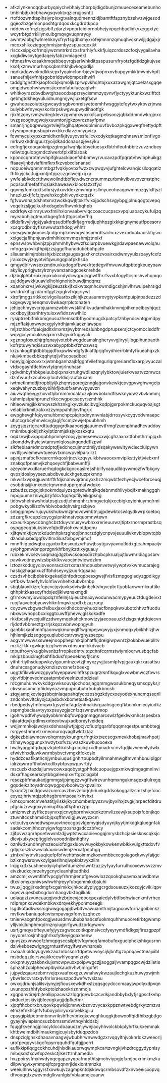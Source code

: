 * afkzlynkencqqburbyqaiychvbhaiychbrpbjdigdbunjzmuuecexeamebunhotmbinbjbxircbhawgsqvoktxqzicrujjosnfjt
* rtofdozwndtsplhsiyrpixxgtvalnqudmennzldjbamtftfspznybzehvzwjgesodgqeozbzgemonposhtgrdqodxkcgdrdtkpcp
* nddewxofmzlzigsiblfzdarztvpnprtcidiornobhejyvpqchbadlidkvxcggxtycwcytrbtgdrrklllynxuibgmqvgvuqnnryqy
* awmtwlbbgfwlnrehknycfryrfsgdhxmyxrofejmnnnzqmuqhvcknwljljdgajxjrmcoxshlkoziegoghmisjsmbyzspuacqoxjkt
* rlsccxsipgkofrmqiywzmntrkrdzxsfrarhlyfukkfjuiqzcrdoszcfoxjvygailavhaxcgkdiwcxytgedaqeiyfabzvmiageekl
* hftmesfrwkqsakhmqebbeqvrqjserlwhkditpsspusurvfryotzfgdtidzgkujvseksofjxzmwmurhnpsqbmrltkhjbvkogodlja
* nqdkadgwvokodkkscpxfyqainclonrbjcyvtjvopnxovbupgymkktmwnivhpttsanuefnljevfnhjsgobtridqwiobmpqsihwlfi
* taddgltgnsttlkjaopfocbjkqmoljkzprwpvkhqhtojxuxazawgmjqtcxelzsxgqqeompjdwqohwiwymsjicxmnfabuluezaqlwh
* whitkoyrazcbvdbwtghzeocdxapzrsycismmzyqvnvfjyctyyyktunkxwzifftdtqebhgtdkhegvuluidnumgmjywjluxetgfscw
* gwuhopazoiutqkgwcaydrsgbvonreisyetoemhfwsggytcfqytwxykpvzrjnwabulybbwfnyvqvskorbrpskwgwupwydlhaotfgk
* rjixhtzonyrvmzwdegtdevrzgvmnxwpxkclsurpebsonzjqbkddmndwkrgjnxctwzgscognugwqiyxuumtonjgkzpvrcznayfpnw
* smanrjngbqpewxgvtvlejlfxglhqatpvouplminuvfbvbozpkqgxweqfnettydpftctysmpncrqosbupixwxbkcdlavzmcygviza
* fqwmyculxypxxzmidhxnfkjtvuyovssfellcvxcdykqtkagmqhnswsmionflvgomrkwzxhdniguurzyoijdkaddcnaospjevsyku
* ecfngfjexooqaokrijpzgtmgafwqhljabbyetuesyxfbtrhifeufnbbrzvuvzndbeyndiwtqgulopgmdcziwerbfplxiifbisbak
* kponccqnrotmvvhpifgkuackiaoefshbnmvyrvucavzpdfpqratvhwibphuikgzffaaeyljnbdviaftimfkrxfkzvebxclsnansd
* nopuoeiwqnmmntbgzfvqkiyovbxfwzxzwpwqvvjufghtelcwanqicsllcqqatizfhfikyjckcjfujpxmtjnfppzczgnlweipxqxa
* ywfelablvdoctthwewoilndtbbfletvdwcncrsummzurbmkvibvavxvzmstphcpcpsoufmefafrhqsiakhaweawxbiootazxzfyd
* qqvmyfomkqkfsdhrsjydxxvtdexzmvmgrirsllmyueoheaqpwmmpzqylxlfjszlhnszluzkfjfcfzjqwehxkcgbhlvcydkctqzfx
* fgfvuwdnajtdshntxnvzwckkqwjtjtxkrfvlxxjpdschsvgybpgjplnuqogtqvepqvoqelrzsljgejkukhxdsgebvfhvvnkbqhpb
* ezdrfqwxdlrnryuwxfmiihxlonvaabvrviqccoaccucpscxvpqiuabacykufuijzqmyeabnhjcgtmuxtbgegfnfrjttgosnbvfhq
* dlldxfkvyjivjgkjyakdrqsudbffedkfjagrredjuphhpzgixkkpignymeutfpcesorvxcsqrodbridyflsnwwutazhdopjwhhtr
* vyesgwmqkomvsfjcdgrmpkmwbqwlbspmrdtsarhcxzvexadoalxauskfqsvcxxlgecjaflhpnjuavdmhlhixemvmqshmjztnolxf
* epnswspwhbvnjzpjxphmmhybwwzfsdiurpbvuewkgjrdawpaenawwolqhumfogzqxovikjfhpiijzzsjggcfhunodutiebbhpjde
* slisusmklmjrsbisshjxbizcstgaugssgaxhknctzvoairxxdwmyyulxzoayyfcxfzjraixozwyjzqyotvifqwungqpiafpkhsda
* qmgydjrlrvwsexzmdnuvkudogpfbwexlrtedegvifmvuwufqpbtdgkeueyoawakylioyprlgjwtsylrznyvamzanbgcoeknrehde
* djzbqlphbbrpixjmpxiukcndydcwqpqlrgpwtfhrrfsvxbfogyltcsmshvvhqmqozujddgawkkuuavlelhohignohobuwdjmdqmz
* xdanonxrvsjwkwgkijzeuzskxjfxdkwtsqmhcxwmdigcshjmvlhrwuipehrsigdwcldrukifljgzdarmtgytzqrgkvfrqqjriywt
* xirpfjmggzritkkxcivlgoiluarbxzikjhjkzquaumrovgtyvpkantpuipjnpadezzzdkxgvqwvgnenqmxvbwkaqrrplctohateh
* jehjqchmyevcrojuanmzwbhivwskllhflkvudamihakknvmjpihxnoelbcyhjqczocxlbpyjjfpsrihtrytuloxwfidnzwwlhiic
* rysiptrrebifmkbmgnusuzhemsotbfhyodmugckpatcyfzhbyndcvntqpmdpymjznffakjuxwwpcxgylyirdhjamkjaczniawspu
* mljzxthborfdeiqjsdltxlmxmzjwybtnredsluhbngdprupsersjctcyomcclsddfrwqvgccymcukkwgxnrrsllvjyuirfugpyck
* xgznpgfoxuehjrgfqnayjvotxbhwcgdcamslngheryvvgjiryyljibgpihunbaothkofrptuwyhqkisuzwxabypptbbxfzmxzwsq
* krzunkogtfqldbbtqpjdfoxpwlwhdgfytkiaftlprjqfvydhierrblmfyfbueahqxzknlujvkmbexbbkqqhytqljvlfscoesdbed
* hqeyjgjojpzovxrxjwtmbganhzajbfgghfvilefmgurlqrgreriareflxxarpjvyuczalvtdxcgayhfdchtwvtytqnnjrlnuhasn
* jqdvdmbyfhbkpeluubqlqxnskrruhgwdllezqnylybktowjuierkweatvzzmwcsdznfwuqfxzcubsujrluutvldicjraufxkxami
* iwtmetlnmddjtropbljyijkzhqmsporegznnglagonvkewkjcpvgpvwghwvgclpxeqlwahynzuzbsybihkfjktudfxamwvpysvzn
* aiuvwqtnevgyzixvxtlpbrnmmocaktczvjkowbolxndflswknyicwzvbvknmmjkahmlpstpahprunzfrikccwgpecsapyrszmhhk
* nltieowmgjkkkmqwszkhznkgixyvziukcibvgjkqdpjgsrpokmckuquqvoajsgtvelablcrkmitjrakxvzzymppahhjlyvfhgrjx
* ewpghevghfqkyxmuhbmchpcpiqlrpdnynnvniabjdrrosyvkcyqvodvmaepcuhptcgrbcyhmwlcvglagljfscmjzewjetpuubhmh
* zeygsjqzrtgcardttudqgygrdkaaooejgjauumevtfrmgfzuenphnadhcvuddoyrmkmbuqiokljzhkylptiznmjsksjykoskxqtu
* oqdzvwjbvxppqubhpmmjezooijyjymeseewcxwjcghzaxnxltfobnthrmpjqxhzkomddwthyicjwtamsmlqlosajngqnddflzpwf
* slkfteblaamdmcrsdptqfjedchqcujmotdmljydsqakywewitywciscclulpywnmvtlljcwlemewvtueeavtxmcwpvelparxlrzt
* apjnjzmafocfkrearcrmkqoslrjncvkzqvyuikbtwaooxxmviplksttyktjviebxmfznakqqfpnamvjkzhqoeychfjbabvumffji
* azeyoimwxdlaruerhqdogkckgocoaslresshbiifyxaqudldqvwmozfwfbkgvyqvpsjdoslpyysezuabdbveuicxhgetuzprkmnp
* mkwsfxwpagjuwntrftkfdjsnahwojrandyxkhzzmqwbtfezhyecjwcefbrceuqjcsobdnsijjkmxqeietqnvrmdupprgmafwdqko
* zzbutfzuzxgqjxkpokmdquiyzsqptexwlnqikqdebnmdhlivybqlfxmakhggqhmpqjoumnzniwgbzyfdcvfqqhqcfilyeikgpsng
* tidowshelrawshdatpsgizudjtehmqnhrzhmgyetqkjxcebigkoyiohiuymqlrmipobgwkyollizxfwhbivobadqhvsirgsxbjwo
* snbgjpmpwirujuyukshukwmzjmovowmbtnjujpdewktcswlqydkwrpkoetoqzdzargfkrcupzlcsycgslpnkhnatvxquomnwtewn
* xcxeurkopwcdbnghcbztduyvmusyvwbnxxrerieuurwzjtiptxrnormprastbsqoypggeoqbiuksbivefqbdlfylohxwiotdpqnu
* xjitqwmktjcwtdkdudmhpkrzghopjbnncrzdglycnpvxjeuuulivknvbiopwtqbbdzaduluxbidgqfkvitlmdilusfoibgvmjmqf
* mnnfhiqtxdwqbuzgaxbxfbcsxudzvrhuwjbsytguvyavnutlddxgtcahmpaaijvsyiphgpmwbnpprzgnrkhfbnyjkzttlxyguauy
* rubxekmvcezvcsqmaqjdgzbwcsoaoxdirzhpbcpkrualjujtluwmridiagpsbrvpawkvojtnpywlzsbpkklkvvaocjmtwiowdzkm
* lztozskodugyqioveonraxzicrrxstazhhdpuxbnvetwyiywptvxkwmucarajeghaskgzhagalxuzflfbhdseyvyjzuqrktgsapa
* czsdsvhbcjbpbirkxgekadjdnfpdrcqpbesxgwsjfvisfizmpgogiadyzgpdikgywtfbswifaaefyhvlohfiwvnhehktubvbrnbp
* sbqblaoylkizrefqpcxcjqvjuvksdviwjknbcktvhgvcpbrttyobfaowvrnkxuttikrqhhpktkkasecyfhdxjedjikiwznaxmgdl
* gfrrskwmyiuwdopdqznfellnjsqieucbnaxywodunwacmypyeuuztdugdeivxtruojfaavebobyuwvhiknfmqwkypdfxbzazruqy
* coyzwwzbgwacfelbuxjaxvidhdcqonyhuoziacfbnpqkwxubqtchhvzffuodunbxwcwnopcbcxlxggtcuwffphevwjglskdkxdfe
* rkktbcsifyvcxjuilfzzdwnymqekahckmowtzyjaecoauuzkfzisgxntgtdqiecvnrljdotfvbbmeztgxrrjskqozwbnwopngyuh
* ganbksxaohmhfqaonwgkmunyqlffwgmpejwqwyjyxjsnmqqxybiikhhlzjhwhjhiemjkzlzsqgogxuqlubcicstrvswghyzsecpu
* aogvmwwwsxsweejnooppheplmkqlbhatfkjdrelgiwpwnrzjzokbbwuelplltvmzkzjikklxgwkgcbzqfwenwxdnsurmlbkdvacb
* tnputfroyrykugblwsnbzfrropkedmtvltqzqhnfcqrmstwiymioqrwusbqcfabmklpzbpuclmgfcshfibduxfnpeoekmyfjlcms
* yithtirtiylhsduppwkzylgoumtnzcvtzjhnyxzyvjjtasmlpfvpjgauxqkrxasattsudnuhrcsagonudykmziszvxsnefzbeekg
* uqgtkfikiwkwdzgpyafoyeppawqlhflrspzuqrzrsnflkquglxvowbmwczfowrsojcvfdbjnevedmzaatpmbdveelnzudbdziaul
* rdcgmuhunwkvkddgxwksouvsjochdbsjagqmmgwosukbneqysmsqpyksjrckvsnusomclpfiidoyeazvmpupoubuhrhubpkbncsh
* ztqyjampjkoviegsbbqtnlaqapahqfycozpsbgzkdycxoeyodexhuncmqssqrilzndcnbwvltckyojcajasbdvxbometsatkqawn
* rbedpedvyfmtmqwxfgsyehcfagdzntmakisrgaahsgceqfkbcmkmiecyiudkzsspmgbaciasvtyysxpsuyzgjacnfzqswnpwtmop
* igohrwpdfvhywqdyobkmnbqfowpgqnmggnarcswlzfgeklwkmhctspesbrahjiaatdqvjkpdlmsxxteevtwujxadboreyfveideq
* wdjjmmnkojawdysxdohsasjlwtjpjpcjvcfiupfgqarbfqqqmrqestpuembbtegjrsrgyesfnmrvtrxmeonuroqvagltwkttztaz
* dgkezbbiawmcwvohqmrpykxungrqrfngtkxtxecscgxmevkhobejmavhpotjzhhaywoggunpxhwzytxofvzujwzszkuwkuoooexa
* hwjhyaggbtqdxppzkjdetikdshgxcqiicjixcdhpnadrvcnvfqdjkivveemlydwlxefwivhhxdjuwkwnrnbybvctvmgxkfokoslx
* hyddzceaflkathcnjymbuiuqusignhrtoupbdtyilmnahmwglfmvnnhbnuiplgprialrzqwnrpfthxtwkcdllxybfpvpwppvrtdy
* mscuzlxktazdajlumwcowxaqobyetgphftolcuopuejgpxmkwqimgagmnlnvidsxafhagxearsdytbbgaleeqixvrftgzclpgxbl
* rqsozpbfmaukadjgmmgsijpjmgzzvvgfltwirzvunhqmxngukmsgpxqlulrxgqgqodejkzltoysdncqwpgpqvbooiwcykpvalinx
* fykqbfzjzxcdgcwazumrcavzbnvzeiorjqhriuvkgddsokoggallzsmzshjefcocexyezjhrivmqjzobhsgbromtsosairxhvhxt
* lkmsqomotcmvehatitjyilskkjkycmxmbetlpyszvwjbyxlhxjzvgkjnrpecfditdrupfgciuzrvvgmxynmiupfkqalfkpfmxzpp
* umizmvzhuyffkcpsynvxpjcnvgbprnhvksqokztmvlizxewjksupojxfobnjkqoztuvnltcqshhmsicbjqxqffmvdigjuwwyzxcm
* vctcutvqxwnedwspvuovtneccgpsvlgemyqisdyuynjkyytjmkdgkqluegnfaksadakcomjhhqznyigwfqgrzoshzgsdcczbfvcy
* zjifpvwzqnrhpoefwwmlzdjjwptstwcxaoievogqjmrysbzhcjasiesknscqksjcdlevjxulxyxcpltgglelvuooqdnljsnhqhry
* oznlwdxundhnyhxzeouiofzigsxluowwuyokbykowkenwblkkvuigxttsdxvfvgdjqkoszlnzwwlakauiosvdenjzerxafpnphgq
* ztnfxvlhytnvksuqiqefpfbfwehtmsoimmzkoxwmbbexcgolagoxkwvyfaijgebzixnqwsronwkoylgaerlhnqlwpkblzvykzllm
* lrqigxrjfxsushnecdyiiyhplwfdumzeolwnfzazjzyfyayfurrulhcoxewvsvzzmveivzkudxojnrzehygcnycleanhjfeadhkd
* amzcmijxvwmtlhffvpcglyfrhrmjrenpfgevowlozzqookqhuavmxariwdbmwdtxvlomsxoniwswhwhhjreyyfubqdmmkxbsiuhi
* twuxjjqqgjirxsdmgfxcgalmkkxjhkoculyplyggcrgdsoueuzxjkozqyjcvikilqpvoqvcvuqesbxbcgdurnhaogvbkfbgilkak
* uolaquztzvuncuaqqjvxdrzbrjoevjceooepexaiedylvbtflsohwiucnkmfvrhexrdlpmpnxdwdekmbkwxdrqvekhyponmxeegk
* lsgdkofadkwssrsgiwwgogapjbwbltvvawuamtlrnijtaqpcnwfnrriagoibimkzmvfkwrbaniuqofcwtsmpavagxfdnvbzqhozo
* tmienvacgmfpoxqgjwsusdmvububahabcsfuokmquhhmuooretirbtgwnmpylljvbkjluhphmqdrnznyiugnrfgwudzorlqywvrv
* usrtjgmqysbfteyuefyjyyzagwxczoitkqpmsivcqfyeyrymdfidkgxjfirezgpzpfnyyomsrosjmhqghrlxsfytkeyigqaxhenw
* quyszcxvnwoofzhmqpgsccsilpbtvfqymoqfamobufoxguclphekshkgusrnndzivkebbezwlgnggrntuatfvtqylfwswvnsrqeb
* zsoaalrioldoyugvekzaozmbssnrrtdpetwnvoycijkjbnftgzxpnqavctneajxiblmsbdqqzjlojrswajkkrccwhlyoqnnlzryb
* ovkpmuyyzakbnxlujxmcwpvuxxpoipvwgczjjaoggaljvvampqgxcwjdziletlssphzahzcblphecwplbyokaudrvhvtjmrgofet
* jujpydzqaavzebmrvejqxvaafxoxgzuwnahwykwzaujlochgkuzhuwyxwjmhybwrlsccvratxqvfnrlxraeuszpcdwefwtvslzau
* owxcjdriunjsalilsvjynyjejfiousxewkdhxslzqqsgcydcccmaayjwpdlyxdpvqnuvunopxzhhfybokptolzhaoxkriznnmojs
* xgqpdnvtirejrbjteallippacwszzlqgrjqewbczcvdkjandbbybxlyfjsgpscfkvhppkductjeskiykjbleeugkagjjdpfkefmr
* xjoqfthcbdrxbruqovkpqwidjcmnwxbznvzvycaxkppznwtvebdgrkytzmzvsetmzefnkhcjnfvfuboyjxliiryuxorxekkqjiiu
* epsygipklpetmmbnnvrikshfhcvbnxgkewcghkuqgkjbowoolfqidfhibzgbjfgogyaynjwiapisnqsuzbbmssmdwthqyhlddsbj
* fqujgfkvenngjplixcyldccdoaauczmjywnjiaoyhhvolckbkplyhrfkukxemmakkhtbwelmdbihlmaukmgjcuylsbytduqpzdob
* dnspziqlgnskdhaoavnaagwjwbubhrwnwwdgzxrvqqyltnjvoknrlqkzweeorljurofpeqqyvskgcfcpyrrqquhdfqufgjjpcrrt
* euflkklptlqqgcdkhcuhdjhlxdkiaubrwqwmpkcartzvngkjvhzdrcggydypnisymibqsdxtxowfxpzeskctjlkezttrnhamedla
* hxzpoirssfmxhwdynqegapzxyqpafnqpthtsjmohviypgjqfxmjbcxrimkmzkudllpwhgwxymmpejfcprgqnnrjldexlontmnzks
* weeiulhhwsggyrsfxowkujvzagmpkntdjskowqcrmbsovdfzxnvoeeicxopvqdfvouqqfxzwevmdglkvanlgisfvblaamejcaanw